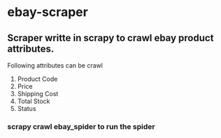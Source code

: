 # ebay-scraper
## Scraper writte in scrapy to crawl ebay product attributes.
Following attributes can be crawl <br>
1. Product Code
2. Price
3. Shipping Cost
4. Total Stock
5. Status

### scrapy crawl ebay_spider to run the spider 
